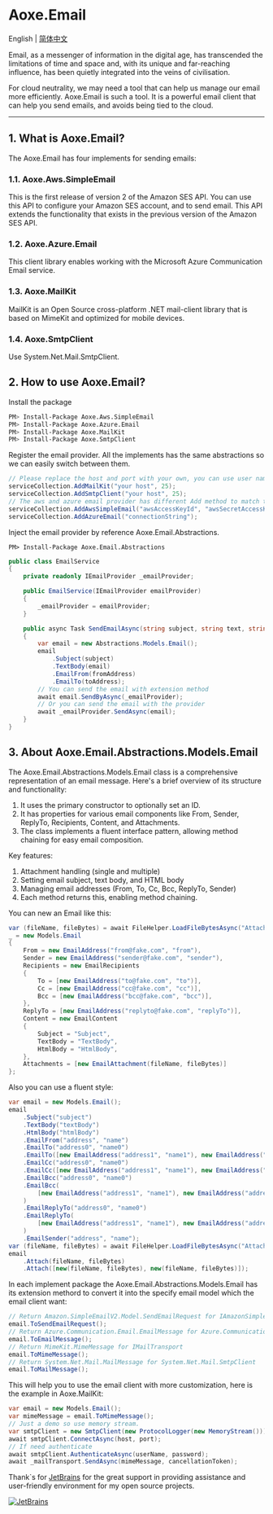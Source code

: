 # Aoxe.Email

English | [简体中文](README-zh_CN.md)

Email, as a messenger of information in the digital age, has transcended the limitations of time and space and, with its unique and far-reaching influence, has been quietly integrated into the veins of civilisation.

For cloud neutrality, we may need a tool that can help us manage our email more efficiently. Aoxe.Email is such a tool. It is a powerful email client that can help you send emails, and avoids being tied to the cloud.

---

## 1. What is Aoxe.Email?

The Aoxe.Email has four implements for sending emails:

### 1.1. Aoxe.Aws.SimpleEmail

This is the first release of version 2 of the Amazon SES API. You can use this API to configure your Amazon SES account, and to send email. This API extends the functionality that exists in the previous version of the Amazon SES API.

### 1.2. Aoxe.Azure.Email

This client library enables working with the Microsoft Azure Communication Email service.

### 1.3. Aoxe.MailKit

MailKit is an Open Source cross-platform .NET mail-client library that is based on MimeKit and optimized for mobile devices.

### 1.4. Aoxe.SmtpClient

Use System.Net.Mail.SmtpClient.

## 2. How to use Aoxe.Email?

Install the package

```bash
PM> Install-Package Aoxe.Aws.SimpleEmail
PM> Install-Package Aoxe.Azure.Email
PM> Install-Package Aoxe.MailKit
PM> Install-Package Aoxe.SmtpClient
```

Register the email provider. All the implements has the same abstractions so we can easily switch between them.

```csharp
// Please replace the host and port with your own, you can use user name and password for the authentication and so on
serviceCollection.AddMailKit("your host", 25);
serviceCollection.AddSmtpClient("your host", 25);
// The aws and azure email provider has different Add method to match their own constructors
serviceCollection.AddAwsSimpleEmail("awsAccessKeyId", "awsSecretAccessKey");
serviceCollection.AddAzureEmail("connectionString");
```

Inject the email provider by reference Aoxe.Email.Abstractions.

```shell
PM> Install-Package Aoxe.Email.Abstractions
```

```csharp
public class EmailService
{
    private readonly IEmailProvider _emailProvider;

    public EmailService(IEmailProvider emailProvider)
    {
        _emailProvider = emailProvider;
    }

    public async Task SendEmailAsync(string subject, string text, string fromAddress, string toAddress)
    {
        var email = new Abstractions.Models.Email();
        email
            .Subject(subject)
            .TextBody(email)
            .EmailFrom(fromAddress)
            .EmailTo(toAddress);
        // You can send the email with extension method
        await email.SendByAsync(_emailProvider);
        // Or you can send the email with the provider
        await _emailProvider.SendAsync(email);
    }
}
```

## 3. About Aoxe.Email.Abstractions.Models.Email

The Aoxe.Email.Abstractions.Models.Email class is a comprehensive representation of an email message. Here's a brief overview of its structure and functionality:

1. It uses the primary constructor to optionally set an ID.
2. It has properties for various email components like From, Sender, ReplyTo, Recipients, Content, and Attachments.
3. The class implements a fluent interface pattern, allowing method chaining for easy email composition.

Key features:

1. Attachment handling (single and multiple)
2. Setting email subject, text body, and HTML body
3. Managing email addresses (From, To, Cc, Bcc, ReplyTo, Sender)
4. Each method returns this, enabling method chaining.

You can new an Email like this:

```csharp
var (fileName, fileBytes) = await FileHelper.LoadFileBytesAsync("AttachmentTestFile.txt");
_ = new Models.Email
{
    From = new EmailAddress("from@fake.com", "from"),
    Sender = new EmailAddress("sender@fake.com", "sender"),
    Recipients = new EmailRecipients
    {
        To = [new EmailAddress("to@fake.com", "to")],
        Cc = [new EmailAddress("cc@fake.com", "cc")],
        Bcc = [new EmailAddress("bcc@fake.com", "bcc")],
    },
    ReplyTo = [new EmailAddress("replyto@fake.com", "replyTo")],
    Content = new EmailContent
    {
        Subject = "Subject",
        TextBody = "TextBody",
        HtmlBody = "HtmlBody",
    },
    Attachments = [new EmailAttachment(fileName, fileBytes)]
};
```

Also you can use a fluent style:

```csharp
var email = new Models.Email();
email
    .Subject("subject")
    .TextBody("textBody")
    .HtmlBody("htmlBody")
    .EmailFrom("address", "name")
    .EmailTo("address0", "name0")
    .EmailTo([new EmailAddress("address1", "name1"), new EmailAddress("address2", "name2")])
    .EmailCc("address0", "name0")
    .EmailCc([new EmailAddress("address1", "name1"), new EmailAddress("address2", "name2")])
    .EmailBcc("address0", "name0")
    .EmailBcc(
        [new EmailAddress("address1", "name1"), new EmailAddress("address2", "name2")]
    )
    .EmailReplyTo("address0", "name0")
    .EmailReplyTo(
        [new EmailAddress("address1", "name1"), new EmailAddress("address2", "name2")]
    )
    .EmailSender("address", "name");
var (fileName, fileBytes) = await FileHelper.LoadFileBytesAsync("AttachmentTestFile.txt");
email
    .Attach(fileName, fileBytes)
    .Attach([new(fileName, fileBytes), new(fileName, fileBytes)]);
```

In each implement package the Aoxe.Email.Abstractions.Models.Email has its extension methord to convert it into the specify email model which the email client want:

```csharp
// Return Amazon.SimpleEmailV2.Model.SendEmailRequest for IAmazonSimpleEmailServiceV2
email.ToSendEmailRequest();
// Return Azure.Communication.Email.EmailMessage for Azure.Communication.Email.EmailClient
email.ToEmailMessage();
// Return MimeKit.MimeMessage for IMailTransport
email.ToMimeMessage();
// Return System.Net.Mail.MailMessage for System.Net.Mail.SmtpClient
email.ToMailMessage();
```

This will help you to use the email client with more customization, here is the example in Aoxe.MailKit:

```csharp
var email = new Models.Email();
var mimeMessage = email.ToMimeMessage();
// Just a demo so use memory stream.
var smtpClient = new SmtpClient(new ProtocolLogger(new MemoryStream()));
await smtpClient.ConnectAsync(host, port);
// If need authenticate
await smtpClient.AuthenticateAsync(userName, password);
await _mailTransport.SendAsync(mimeMessage, cancellationToken);
```

Thank`s for [JetBrains](https://www.jetbrains.com/) for the great support in providing assistance and user-friendly environment for my open source projects.

[![JetBrains](https://resources.jetbrains.com/storage/products/company/brand/logos/jb_beam.svg?_gl=1*f25lxa*_ga*MzI3ODk2MjY0LjE2NzA0NjY4MDQ.*_ga_9J976DJZ68*MTY4OTY4NzY5OS4zNC4xLjE2ODk2ODgwMDAuNTMuMC4w)](https://www.jetbrains.com/community/opensource/#support)
